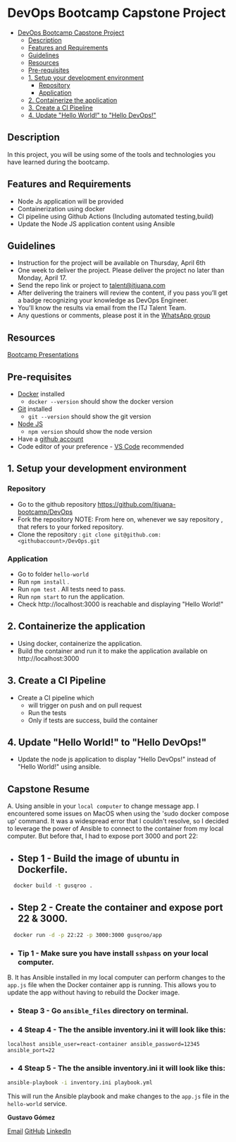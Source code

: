 # DevOps Bootcamp Capstone Project
- [DevOps Bootcamp Capstone Project](#devops-bootcamp-capstone-project)
  - [Description](#description)
  - [Features and Requirements](#features-and-requirements)
  - [Guidelines](#guidelines)
  - [Resources](#resources)
  - [Pre-requisites](#pre-requisites)
  - [1. Setup your development environment](#1-setup-your-development-environment)
    - [Repository](#repository)
    - [Application](#application)
  - [2. Containerize the application](#2-containerize-the-application)
  - [3. Create a CI Pipeline](#3-create-a-ci-pipeline)
  - [4. Update "Hello World!" to "Hello DevOps!"](#4-update-hello-world-to-hello-devops)

## Description
In this project, you will be using some of the tools and technologies you have learned during the bootcamp.

## Features and Requirements
- Node Js application will be provided
- Containerization using docker
- CI pipeline using Github Actions (Including automated testing,build)
- Update the Node JS application content using Ansible

## Guidelines
- Instruction for the project will be available on Thursday, April 6th
- One week to deliver the project. Please deliver the project no later than Monday, April 17.
- Send the repo link or project to talent@itjuana.com
- After delivering the trainers will review the content, if you pass you’ll get a badge recognizing your knowledge as DevOps Engineer.
- You’ll know the results via email from the ITJ Talent Team.
- Any questions or comments, please post it in the [WhatsApp group](https://chat.whatsapp.com/KiirrKYAJ3SINrDn1pLZ7C)

## Resources
[Bootcamp Presentations](https://github.com/itjuana-bootcamp/DevOps/tree/main/Presentations)

## Pre-requisites

* [Docker](https://docs.docker.com/desktop/) installed
  * `docker --version` should show the docker version
* [Git](https://github.com/git-guides/install-git) installed
  * `git --version` should show the git version
* [Node JS](https://nodejs.org/en/download/package-manager/)
  * `npm version` should show the node version
* Have a [github account](https://github.com/join)
* Code editor of your preference - [VS Code](https://code.visualstudio.com/download) recommended

## 1. Setup your development environment

### Repository
- Go to the github repository https://github.com/itjuana-bootcamp/DevOps
- Fork the repository
NOTE: From here on, whenever we say repository , that refers to your forked repository.
- Clone the repository : `git clone git@github.com:<githubaccount>/DevOps.git`

### Application
- Go to folder `hello-world`
- Run `npm install` .
- Run `npm test` . All tests need to pass.
- Run `npm start` to run the application.
- Check http://localhost:3000 is reachable and displaying "Hello World!"

## 2. Containerize the application
- Using docker, containerize the application.
- Build the container and run it to make the application available on http://localhost:3000

## 3. Create a CI Pipeline 
- Create a CI pipeline which 
     - will trigger on push and on pull request
     - Run the tests
     - Only if tests are success, build the container

## 4. Update "Hello World!" to "Hello DevOps!"
- Update the node js application to display "Hello DevOps!" instead of "Hello World!" using ansible.



## Capstone Resume 

A\. Using ansible in your `local computer` to change message app.
    I encountered some issues on MacOS when using the 'sudo docker compose up' command. It was a widespread error that I couldn't resolve, so I decided to leverage the power of Ansible to connect to the container from my local computer. But before that, I had to expose port 3000 and port 22:

- ## Step 1 - Build the image of ubuntu in Dockerfile.

```sh
  docker build -t gusqroo .
```
- ## Step 2 - Create the container and expose port 22 & 3000.
```sh
  docker run -d -p 22:22 -p 3000:3000 gusqroo/app
```
 - ### Tip 1 - Make sure you have install `sshpass` on your local computer.

B\. It has Ansible installed in my local computer can perform changes to the `app.js` file when the Docker container app is running. This allows you to update the app without having to rebuild the Docker image.

 - ### Steap 3 - Go  `ansible_files` directory on terminal.

 - ### 4 Steap 4 - The the ansible inventory.ini it will look like this: 
    
  ```[target1]
  localhost ansible_user=react-container ansible_password=12345 ansible_port=22
  ```
 - ### 4 Steap 5 - The the ansible inventory.ini it will look like this:  

```sh
ansible-playbook -i inventory.ini playbook.yml
```
This will run the Ansible playbook and make changes to the `app.js` file in the `hello-world` service.

**Gustavo Gómez** 

[Email](mailto:gusqroo@gmail.com) 
[GitHub](https://github.com/gusqroo) 
[LinkedIn](https://www.linkedin.com/in/gusqroo/)
